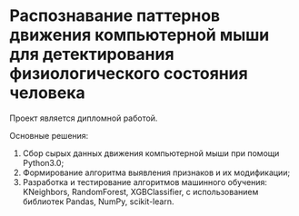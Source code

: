 # Распознавание паттернов движения компьютерной мыши для детектирования физиологического состояния человека
Проект является дипломной работой.

Основные решения:
  1. Сбор сырых данных движения компьютерной мыши при помощи Python3.0;
  2. Формирование алгоритма выявления признаков и их модификации;
  3. Разработка и тестирование алгоритмов машинного обучения: KNeighbors, RandomForest, XGBClassifier, с использованием библиотек Pandas, NumPy, scikit-learn.
